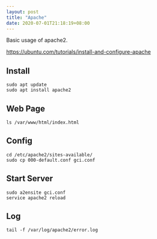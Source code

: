 ```yaml
---
layout: post
title: "Apache"
date: 2020-07-01T21:18:19+08:00
---
```


Basic usage of apache2.

<https://ubuntu.com/tutorials/install-and-configure-apache>

## Install

```
sudo apt update
sudo apt install apache2
```

## Web Page

```
ls /var/www/html/index.html
```

## Config

```
cd /etc/apache2/sites-available/
sudo cp 000-default.conf gci.conf
```

## Start Server

```
sudo a2ensite gci.conf
service apache2 reload
```

## Log

```
tail -f /var/log/apache2/error.log
```